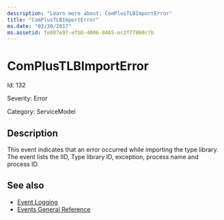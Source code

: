 ```yaml
---
description: "Learn more about: ComPlusTLBImportError"
title: "ComPlusTLBImportError"
ms.date: "03/30/2017"
ms.assetid: fe087e97-efbb-4006-8465-ec2ff7860c7b
---
```

# ComPlusTLBImportError

Id: 132  
  
 Severity: Error  
  
 Category: ServiceModel  
  
## Description  

 This event indicates that an error occurred while importing the type library. The event lists the IID, Type library ID, exception, process name and process ID.  
  
## See also

- [Event Logging](index.md)
- [Events General Reference](events-general-reference.md)
